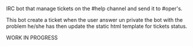 IRC bot that manage tickets on the #help channel and send it to #oper's.

This bot create a ticket when the user answer un private the bot with the problem he/she has then update the static html template for tickets status.

WORK IN PROGRESS

